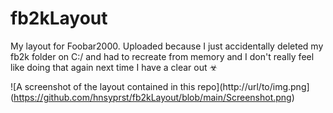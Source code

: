 # fb2kLayout

My layout for Foobar2000. Uploaded because I just accidentally deleted my fb2k folder on C:/ and had to recreate from memory and I don't really feel like doing that again next time I have a clear out ☣

![A screenshot of the layout contained in this repo](http://url/to/img.png](https://github.com/hnsyprst/fb2kLayout/blob/main/Screenshot.png)
